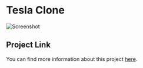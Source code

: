 # Tesla Clone

![Screenshot](Images/Project.gif)

## Project Link
You can find more information about this project [here](https://tesla-main-page.netlify.app/).
